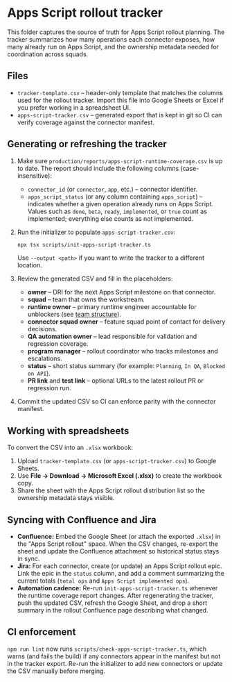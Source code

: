 # Apps Script rollout tracker

This folder captures the source of truth for Apps Script rollout planning. The tracker summarizes how many operations each connector exposes, how many already run on Apps Script, and the ownership metadata needed for coordination across squads.

## Files

- `tracker-template.csv` – header-only template that matches the columns used for the rollout tracker. Import this file into Google Sheets or Excel if you prefer working in a spreadsheet UI.
- `apps-script-tracker.csv` – generated export that is kept in git so CI can verify coverage against the connector manifest.

## Generating or refreshing the tracker

1. Make sure `production/reports/apps-script-runtime-coverage.csv` is up to date. The report should include the following columns (case-insensitive):
   - `connector_id` (or `connector`, `app`, etc.) – connector identifier.
   - `apps_script_status` (or any column containing `apps_script`) – indicates whether a given operation already runs on Apps Script. Values such as `done`, `beta`, `ready`, `implemented`, or `true` count as implemented; everything else counts as not implemented.
2. Run the initializer to populate `apps-script-tracker.csv`:

   ```bash
   npx tsx scripts/init-apps-script-tracker.ts
   ```

   Use `--output <path>` if you want to write the tracker to a different location.
3. Review the generated CSV and fill in the placeholders:
   - **owner** – DRI for the next Apps Script milestone on that connector.
   - **squad** – team that owns the workstream.
   - **runtime owner** – primary runtime engineer accountable for unblockers (see [team structure](team-structure.md)).
   - **connector squad owner** – feature squad point of contact for delivery decisions.
   - **QA automation owner** – lead responsible for validation and regression coverage.
   - **program manager** – rollout coordinator who tracks milestones and escalations.
   - **status** – short status summary (for example: `Planning`, `In QA`, `Blocked on API`).
   - **PR link** and **test link** – optional URLs to the latest rollout PR or regression run.
4. Commit the updated CSV so CI can enforce parity with the connector manifest.

## Working with spreadsheets

To convert the CSV into an `.xlsx` workbook:

1. Upload `tracker-template.csv` (or `apps-script-tracker.csv`) to Google Sheets.
2. Use **File → Download → Microsoft Excel (.xlsx)** to create the workbook copy.
3. Share the sheet with the Apps Script rollout distribution list so the ownership metadata stays visible.

## Syncing with Confluence and Jira

- **Confluence:** Embed the Google Sheet (or attach the exported `.xlsx`) in the "Apps Script rollout" space. When the CSV changes, re-export the sheet and update the Confluence attachment so historical status stays in sync.
- **Jira:** For each connector, create (or update) an Apps Script rollout epic. Link the epic in the `status` column, and add a comment summarizing the current totals (`total ops` and `Apps Script implemented ops`).
- **Automation cadence:** Re-run `init-apps-script-tracker.ts` whenever the runtime coverage report changes. After regenerating the tracker, push the updated CSV, refresh the Google Sheet, and drop a short summary in the rollout Confluence page describing what changed.

## CI enforcement

`npm run lint` now runs `scripts/check-apps-script-tracker.ts`, which warns (and fails the build) if any connectors appear in the manifest but not in the tracker export. Re-run the initializer to add new connectors or update the CSV manually before merging.
